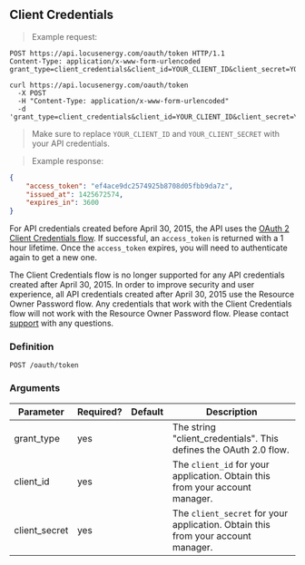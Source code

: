 ## Client Credentials

> Example request:

```http
POST https://api.locusenergy.com/oauth/token HTTP/1.1
Content-Type: application/x-www-form-urlencoded
grant_type=client_credentials&client_id=YOUR_CLIENT_ID&client_secret=YOUR_CLIENT_SECRET
```

```shell
curl https://api.locusenergy.com/oauth/token 
  -X POST
  -H "Content-Type: application/x-www-form-urlencoded"
  -d 'grant_type=client_credentials&client_id=YOUR_CLIENT_ID&client_secret=YOUR_CLIENT_SECRET'
```

> Make sure to replace `YOUR_CLIENT_ID` and `YOUR_CLIENT_SECRET` with your API credentials.

> Example response:

```json
{
    "access_token": "ef4ace9dc2574925b8708d05fbb9da7z",
    "issued_at": 1425672574,
    "expires_in": 3600
}
```

For API credentials created before April 30, 2015, the API uses the [OAuth 2 Client Credentials flow](https://tools.ietf.org/html/rfc6749#section-4.4). If successful, an `access_token` is returned with a 1 hour lifetime. Once the `access_token` expires, you will need to authenticate again to get a new one.

<aside class="warning">The Client Credentials flow is no longer supported for any API credentials created after April 30, 2015. In order to improve security and user experience, all API credentials created after April 30, 2015 use the Resource Owner Password flow. Any credentials that work with the Client Credentials flow will not work with the Resource Owner Password flow. Please contact <a href="mailto:support@locusenergy.com">support</a> with any questions.</aside>

### Definition

`POST /oauth/token`

### Arguments

Parameter|Required?|Default|Description
---|---|---|---
grant_type|yes||The string "client_credentials". This defines the OAuth 2.0 flow.
client_id|yes||The `client_id` for your application. Obtain this from your account manager.
client_secret|yes||The `client_secret` for your application. Obtain this from your account manager.